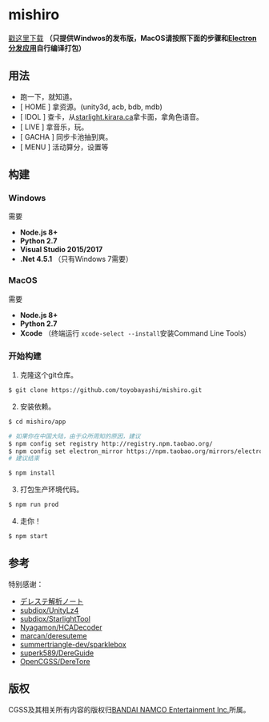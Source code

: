 # mishiro
[戳这里下载](https://github.com/toyobayashi/mishiro/releases) __（只提供Windwos的发布版，MacOS请按照下面的步骤和[Electron分发应用](http://electronjs.org/docs/tutorial/application-distribution)自行编译打包）__  

## 用法

* 跑一下，就知道。
* [ HOME ] 拿资源。(unity3d, acb, bdb, mdb)
* [ IDOL ] 查卡，从[starlight.kirara.ca](https://starlight.kirara.ca/)拿卡面，拿角色语音。
* [ LIVE ] 拿音乐，玩。
* [ GACHA ] 同步卡池抽到爽。
* [ MENU ] 活动算分，设置等

## 构建

### Windows
需要 
* __Node.js 8+__
* __Python 2.7__
* __Visual Studio 2015/2017__
* __.Net 4.5.1__ （只有Windows 7需要）
### MacOS
需要 
* __Node.js 8+__
* __Python 2.7__
* __Xcode__ （终端运行 ```xcode-select --install```安装Command Line Tools）
### 开始构建
1. 克隆这个git仓库。  
``` bash 
$ git clone https://github.com/toyobayashi/mishiro.git
```
2. 安装依赖。  
``` bash 
$ cd mishiro/app

# 如果你在中国大陆，由于众所周知的原因，建议
$ npm config set registry http://registry.npm.taobao.org/
$ npm config set electron_mirror https://npm.taobao.org/mirrors/electron/
# 建议结束

$ npm install
```
3. 打包生产环境代码。  
``` bash 
$ npm run prod
```
4. 走你！  
``` bash 
$ npm start
```

## 参考
特别感谢：     
* [デレステ解析ノート](https://subdiox.github.io/deresute/)
* [subdiox/UnityLz4](https://github.com/subdiox/UnityLz4)
* [subdiox/StarlightTool](https://github.com/subdiox/StarlightTool)
* [Nyagamon/HCADecoder](https://github.com/Nyagamon/HCADecoder)
* [marcan/deresuteme](https://github.com/marcan/deresuteme)
* [summertriangle-dev/sparklebox](https://github.com/summertriangle-dev/sparklebox)
* [superk589/DereGuide](https://github.com/superk589/DereGuide)
* [OpenCGSS/DereTore](https://github.com/OpenCGSS/DereTore)

## 版权
CGSS及其相关所有内容的版权归[BANDAI NAMCO Entertainment Inc.](https://bandainamcoent.co.jp/)所属。  
